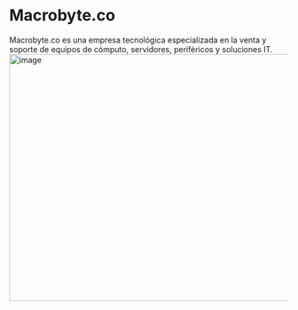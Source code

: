# Macrobyte.co
Macrobyte.co es una empresa tecnológica especializada en la venta y soporte de equipos de cómputo, servidores, periféricos y soluciones IT.
<img width="1189" height="446" alt="image" src="https://github.com/user-attachments/assets/e10cef94-f815-44ec-9119-2b0e4cd141b9" />

